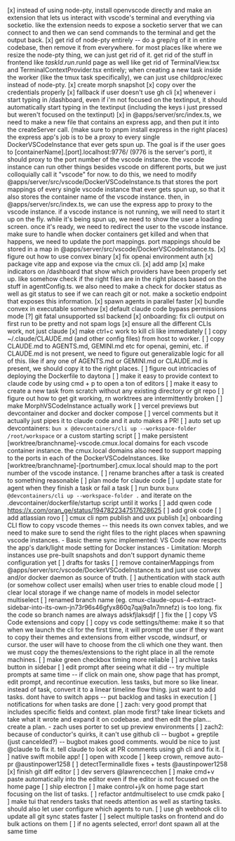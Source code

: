 [x] instead of using node-pty, install openvscode directly and make an extension that lets us interact with vscode's terminal and everything via socketio. like the extension needs to expose a socketio server that we can connect to and then we can send commands to the terminal and get the output back.
[x] get rid of node-pty entirely -- do a grep/rg of it in entire codebase, then remove it from everywhere. for most places like where we resize the node-pty thing, we can just get rid of it. get rid of the stuff in frontend like $taskId.run.$runId page as well like get rid of TerminalView.tsx and TerminalContextProvider.tsx entirely; when creating a new task inside the worker (like the tmux task specifically), we can just use childproc/exec instead of node-pty.
[x] create morph snapshot
[x] copy over the credentials properly
[x] fallback if user doesn't use gh cli
[x] whenever i start typing in /dashboard, even if i'm not focused on the textinput, it should automatically start typing in the textinput (including the keys i just pressed but weren't focused on the textinput)
[x] in @apps/server/src/index.ts, we need to make a new file that contains an express app, and then put it into the createServer call. (make sure to pnpm install express in the right places) the express app's job is to be a proxy to every single DockerVSCodeInstance that ever gets spun up. The goal is if the user goes to [containerName].[port].localhost:9776/ (9776 is the server's port), it should proxy to the port number of the vscode instance. the vscode instance can run other things besides vscode on different ports, but we just colloquially call it "vscode" for now. to do this, we need to modify @apps/server/src/vscode/DockerVSCodeInstance.ts that stores the port mappings of every single vscode instance that ever gets spun up, so that it also stores the container name of the vscode instance. then, in @apps/server/src/index.ts, we can use the express app to proxy to the vscode instance. if a vscode instance is not running, we will need to start it up on the fly. while it's being spun up, we need to show the user a loading screen. once it's ready, we need to redirect the user to the vscode instance. make sure to handle when docker containers get killed and when that happens, we need to update the port mappings. port mappings should be stored in a map in @apps/server/src/vscode/DockerVSCodeInstance.ts.
[x] figure out how to use convex binary
[x] fix openai environment auth
[x] package vite app and expose via the cmux cli.
[x] add amp
[x] make indicators on /dashboard that show which providers have been properly set up. like somehow check if the right files are in the right places based on the stuff in agentConfig.ts. we also need to make a check for docker status as well as git status to see if we can reach git or not. make a socketio endpoint that exposes this information.
[x] spawn agents in parallel faster
[x] bundle convex in executable somehow
[x] default claude code bypass permissions mode
[?] git fatal unsupported ssl backend
[x] onboarding: fix cli output on first run to be pretty and not spam logs
[x] ensure all the different CLIs work, not just claude
[x] make ctrl+c work to kill cli like immediately
[ ] copy ~/.claude/CLAUDE.md (and other config files) from host to worker.
[ ] copy CLAUDE.md to AGENTS.md, GEMINI.md etc for openai, gemini, etc. if CLAUDE.md is not present, we need to figure out generalizable logic for all of this. like if any one of AGENTS.md or GEMINI.md or CLAUDE.md is present, we should copy it to the right places.
[ ] figure out intricacies of deploying the Dockerfile to daytona
[ ] make it easy to provide context to claude code by using cmd + p to open a ton of editors
[ ] make it easy to create a new task from scratch without any existing directory or git repo
[ ] figure out how to get git working, rn worktrees are intermittently broken
[ ] make MorphVSCodeInstance actually work
[ ] vercel previews but devcontainer and docker and docker compose
[ ] vercel comments but it actually just pipes it to claude code and it auto makes a PR!
[ ] auto set up devcontainers: `bun x @devcontainers/cli up --workspace-folder /root/workspace` or a custom starting script
[ ] make persistent [worktree/branchname]-vscode.cmux.local domains for each vscode container instance. the cmux.local domains also need to support mapping to the ports in each of the DockerVSCodeInstances. like [worktree/branchname]-[portnumber].cmux.local should map to the port number of the vscode instance.
[ ] rename branches after a task is created to something reasonable
[ ] plan mode for claude code
[ ] update state for agent when they finish a task or fail a task
[ ] run bunx `bunx @devcontainers/cli up --workspace-folder .` and iterate on the .devcontainer/dockerfile/startup script until it works
[ ] add qwen code https://x.com/oran_ge/status/1947822347517628625
[ ] add grok code
[ ] add atlassian rovo
[ ] cmux cli npm publish and uvx publish
[x] onboarding CLI flow to copy vscode themes -- this needs its own convex tables, and we need to make sure to send the right files to the right places when spawning vscode instances. - Basic theme sync implemented: VS Code now respects the app's dark/light mode setting for Docker instances - Limitation: Morph instances use pre-built snapshots and don't support dynamic theme configuration yet
[ ] drafts for tasks
[ ] remove containerMappings from @apps/server/src/vscode/DockerVSCodeInstance.ts and just use convex and/or docker daemon as source of truth.
[ ] authentication with stack auth (or somehow collect user emails) when user tries to enable cloud mode
[ ] clear local storage if we change name of models in model selector multiselect
[ ] renamed branch name (eg. cmux-claude-opus-4-extract-sidebar-into-its-own-jn73r96s46gfyx860q7qaj9a1n7mnefz) is too long. fix the code so branch names are always adskfjlaksdjf
[ ] fix the
[ ] copy VS Code extensions and copy
[ ] copy vs code settings/theme: make it so that when we launch the cli for the first time, it will prompt the user if they want to copy their themes and extensions from either vscode, windsurf, or cursor. the user will have to choose from the cli which one they want. then we must copy the themes/extensions to the right place in all the remote machines.
[ ] make green checkbox timing more reliable
[ ] archive tasks button in sidebar
[ ] edit prompt after seeing what it did -- try multiple prompts at same time -- if click on main one, show page that has prompt, edit prompt, and recontinue execution. less tasks, but more so like linear. instead of task, convert it to a linear timeline flow thing. just want to add tasks. dont have to switch apps -- put backlog and tasks in execution
[ ] notifications for when tasks are done
[ ] zach: very good prompt that includes specific fields and context. plan mode first? take linear tickets and take what it wrote and expand it on codebase. and then edit the plan... create a plan. - zach uses porter to set up preview environments
[ ] zach2: because of conductor's quirks, it can't use github cli -- bugbot + greptile (just cancelded?) -- bugbot makes good comments. would be nice to just @claude to fix it. tell claude to look at PR comments using gh cli and fix it.
[ ] native swift mobile app!
[ ] open with xcode
[ ] keep crown, remove auto-pr @austinpower1258
[ ] detectTerminalIdle fixes + tests @austinpower1258
[x] finish git diff editor
[ ] dev servers @lawrencecchen
[ ] make cmd+v paste automatically into the editor even if the editor is not focused on the home page
[ ] ship electron
[ ] make control+j/k on home page start focusing on the list of tasks.
[ ] refactor antdmultiselect to use cmdk pako
[ ] make tui that renders tasks that needs attention as well as starting tasks. should also let user configure which agents to run.
[ ] use gh webhook cli to update all git sync states faster
[ ] select multiple tasks on frontend and do bulk actions on them
[ ] if no agents selected, error! dont spawn all at the same time
